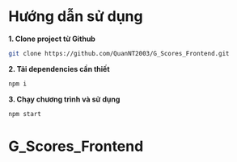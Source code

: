 # Hướng dẫn sử dụng

**1. Clone project từ Github**

```bash
git clone https://github.com/QuanNT2003/G_Scores_Frontend.git
```

**2. Tải dependencies cần thiết**

```bash
npm i
```

**3. Chạy chương trình và sử dụng**

```bash
npm start
```

# G_Scores_Frontend
